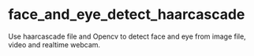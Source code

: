 # face_and_eye_detect_haarcascade
Use haarcascade file and Opencv to detect face and eye from image file, video and realtime webcam.
